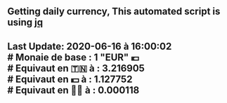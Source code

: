 ## Getting daily currency, This automated script is using [jq](https://stedolan.github.io/jq/)
## Last Update:  2020-06-16 à 16:00:02 </br># Monaie de base : 1 "EUR" 💶 </br> # Equivaut en 🇹🇳 à :  3.216905 </br> # Equivaut en 💵 à : 1.127752</br> # Equivaut en 🐱‍💻 à :  0.000118
